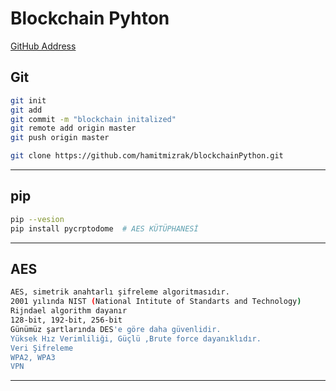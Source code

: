 # Blockchain Pyhton

[GitHub Address](https://github.com/hamitmizrak/blockchainPython.git)

## Git
```sh
git init
git add
git commit -m "blockchain initalized"
git remote add origin master
git push origin master

git clone https://github.com/hamitmizrak/blockchainPython.git
```
---

## pip
```sh
pip --vesion
pip install pycrptodome  # AES KÜTÜPHANESİ
```
---

## AES
```sh
AES, simetrik anahtarlı şifreleme algoritmasıdır.
2001 yılında NIST (National Intitute of Standarts and Technology)
Rijndael algorithm dayanır
128-bit, 192-bit, 256-bit
Günümüz şartlarında DES'e göre daha güvenlidir.
Yüksek Hız Verimliliği, Güçlü ,Brute force dayanıklıdır.
Veri Şifreleme
WPA2, WPA3
VPN
```
---
